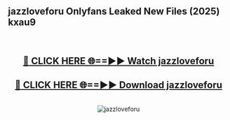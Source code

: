 <h2>jazzloveforu Onlyfans Leaked New Files (2025) kxau9</h2>
<br>
<div align="center">
<h2><a href="https://mediafiles.top/jazzloveforu&ref=git" rel="nofollow">🔴 CLICK HERE 🌐==►► Watch jazzloveforu</a></h2>
<h2><a href="https://mediafiles.top/jazzloveforu&ref=git" rel="nofollow">🔴 CLICK HERE 🌐==►► Download jazzloveforu</a></h2>
<br>
<a href="https://mediafiles.top/jazzloveforu&ref=git" rel="nofollow" data-target="animated-image.originalLink"><img src="https://i.ibb.co.com/xMMVF88/686577567.gif" alt="jazzloveforu" style="max-width: 100%; display: inline-block;" data-target="animated-image.originalImage"></a>
</div>
<br>
<br>